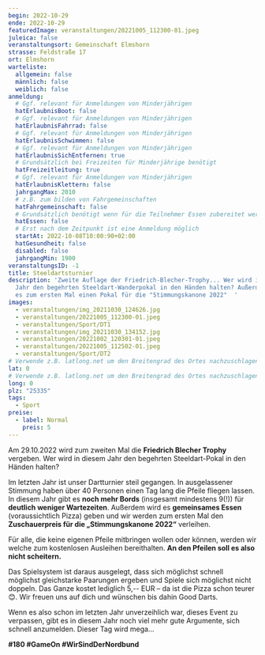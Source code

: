 ```yaml
---
begin: 2022-10-29
ende: 2022-10-29
featuredImage: veranstaltungen/20221005_112300-01.jpeg
juleica: false
veranstaltungsort: Gemeinschaft Elmshorn
strasse: Feldstraße 17
ort: Elmshorn
warteliste:
  allgemein: false
  männlich: false
  weiblich: false
anmeldung:
  # Ggf. relevant für Anmeldungen von Minderjährigen
  hatErlaubnisBoot: false
  # Ggf. relevant für Anmeldungen von Minderjährigen
  hatErlaubnisFahrrad: false
  # Ggf. relevant für Anmeldungen von Minderjährigen
  hatErlaubnisSchwimmen: false
  # Ggf. relevant für Anmeldungen von Minderjährigen
  hatErlaubnisSichEntfernen: true
  # Grundsätzlich bei Freizeiten für Minderjährige benötigt
  hatFreizeitleitung: true
  # Ggf. relevant für Anmeldungen von Minderjährigen
  hatErlaubnisKlettern: false
  jahrgangMax: 2010
  # z.B. zum bilden von Fahrgemeinschaften
  hatFahrgemeinschaft: false
  # Grundsätzlich benötigt wenn für die Teilnehmer Essen zubereitet werden soll
  hatEssen: false
  # Erst nach dem Zeitpunkt ist eine Anmeldung möglich
  startAt: 2022-10-08T10:00:90+02:00
  hatGesundheit: false
  disabled: false
  jahrgangMin: 1900
veranstaltungsID: -1
title: Steeldartsturnier
description: 'Zweite Auflage der Friedrich-Blecher-Trophy... Wer wird in diesem
  Jahr den begehrten Steeldart-Wanderpokal in den Händen halten? Außerdem gibt
  es zum ersten Mal einen Pokal für die "Stimmungskanone 2022"  '
images:
  - veranstaltungen/img_20211030_124626.jpg
  - veranstaltungen/20221005_112300-01.jpeg
  - veranstaltungen/Sport/DT1
  - veranstaltungen/img_20211030_134152.jpg
  - veranstaltungen/20221002_120301-01.jpeg
  - veranstaltungen/20221005_112502-01.jpeg
  - veranstaltungen/Sport/DT2
# Verwende z.B. latlong.net um den Breitengrad des Ortes nachzuschlagen.
lat: 0
# Verwende z.B. latlong.net um den Breitengrad des Ortes nachzuschlagen.
long: 0
plz: "25335"
tags:
  - Sport
preise:
  - label: Normal
    preis: 5
---
```

Am 29.10.2022 wird zum zweiten Mal die **Friedrich Blecher Trophy** vergeben. Wer wird in diesem Jahr den begehrten Steeldart-Pokal in den Händen halten?

Im letzten Jahr ist unser Dartturnier steil gegangen. In ausgelassener Stimmung haben über 40 Personen einen Tag lang die Pfeile fliegen lassen. In diesem Jahr gibt es **noch mehr Bords** (insgesamt mindestens 9(!)) für **deutlich weniger Wartezeiten**. Außerdem wird es **gemeinsames Essen** (voraussichtlich Pizza) geben und wir werden zum ersten Mal den **Zuschauerpreis für die „Stimmungskanone 2022“** verleihen.

Für alle, die keine eigenen Pfeile mitbringen wollen oder können, werden wir welche zum kostenlosen Ausleihen bereithalten. **An den Pfeilen soll es also nicht scheitern.** 

Das Spielsystem ist daraus ausgelegt, dass sich möglichst schnell möglichst gleichstarke Paarungen ergeben und Spiele sich möglichst nicht doppeln. Das Ganze kostet lediglich 5,-- EUR – da ist die Pizza schon teurer😊. Wir freuen uns auf dich und wünschen bis dahin Good Darts.

Wenn es also schon im letzten Jahr unverzeihlich war, dieses Event zu verpassen, gibt es in diesem Jahr noch viel mehr gute Argumente, sich schnell anzumelden. Dieser Tag wird mega…

**\#180 #GameOn #WirSindDerNordbund**
